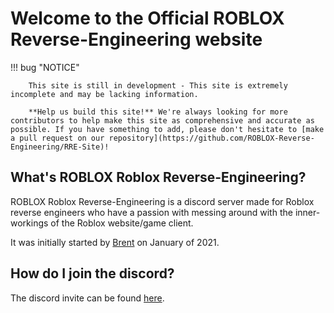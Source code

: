 # Welcome to the Official ROBLOX Reverse-Engineering website

!!! bug "NOTICE"

        This site is still in development - This site is extremely incomplete and may be lacking information.

        **Help us build this site!** We're always looking for more contributors to help make this site as comprehensive and accurate as possible. If you have something to add, please don't hesitate to [make a pull request on our repository](https://github.com/ROBLOX-Reverse-Engineering/RRE-Site)!


## What's ROBLOX Roblox Reverse-Engineering?
ROBLOX Roblox Reverse-Engineering is a discord server made for Roblox reverse engineers who have a passion with messing around with the inner-workings of the Roblox website/game client.

It was initially started by [Brent](https://twitter.com/System_Address) on January of 2021.

## How do I join the discord?

The discord invite can be found [here](/discord).